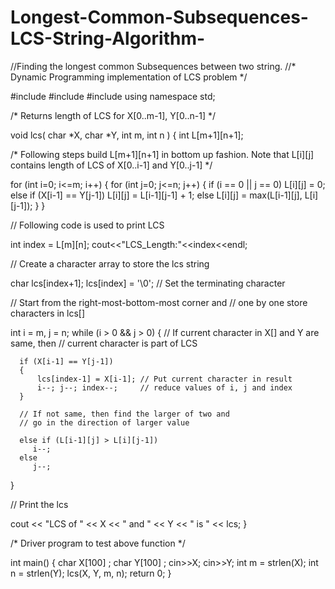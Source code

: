 # Longest-Common-Subsequences-LCS-String-Algorithm-
//Finding the longest common Subsequences between two string.
//* Dynamic Programming implementation of LCS problem */

#include<iostream>
#include<cstring>
#include<cstdlib>
using namespace std;

/* Returns length of LCS for X[0..m-1], Y[0..n-1] */

void lcs( char *X, char *Y, int m, int n )
{
   int L[m+1][n+1];

   /* Following steps build L[m+1][n+1] in bottom up fashion. Note
      that L[i][j] contains length of LCS of X[0..i-1] and Y[0..j-1] */
      
      
   for (int i=0; i<=m; i++)
   {
     for (int j=0; j<=n; j++)
     {
       if (i == 0 || j == 0)
         L[i][j] = 0;
       else if (X[i-1] == Y[j-1])
         L[i][j] = L[i-1][j-1] + 1;
       else
         L[i][j] = max(L[i-1][j], L[i][j-1]);
     }
   }

   // Following code is used to print LCS
   
   int index = L[m][n];
   cout<<"LCS_Length:"<<index<<endl;

   // Create a character array to store the lcs string
   
   char lcs[index+1];
   lcs[index] = '\0'; // Set the terminating character

   // Start from the right-most-bottom-most corner and
   // one by one store characters in lcs[]
   
   int i = m, j = n;
   while (i > 0 && j > 0)
   {
      // If current character in X[] and Y are same, then
      // current character is part of LCS
      
      if (X[i-1] == Y[j-1])
      {
          lcs[index-1] = X[i-1]; // Put current character in result
          i--; j--; index--;     // reduce values of i, j and index
      }

      // If not same, then find the larger of two and
      // go in the direction of larger value
      
      else if (L[i-1][j] > L[i][j-1])
         i--;
      else
         j--;
   }

   // Print the lcs
   
   cout << "LCS of " << X << " and " << Y << " is " << lcs;
}

/* Driver program to test above function */

int main()
{
  char X[100] ;
  char Y[100] ;
  cin>>X;
  cin>>Y;
  int m = strlen(X);
  int n = strlen(Y);
  lcs(X, Y, m, n);
  return 0;
}



